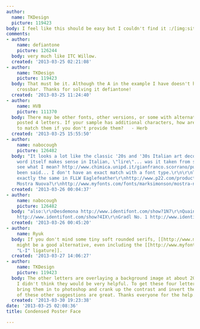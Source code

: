 ```yaml
---
author:
  name: TKDesign
  picture: 119423
body: I feel like this should be easy but I couldn't find it :/[img:sites/default/files/old-images/IMG_1116_6467.jpg]
comments:
- author:
    name: defiantone
    picture: 126244
  body: very much like ITC Willow.
  created: '2013-03-25 02:21:08'
- author:
    name: TKDesign
    picture: 119423
  body: That must be it. Although the A in the example I have doesn't have a double
    crossbar. Thanks for solving it defiantone!
  created: '2013-03-25 11:24:40'
- author:
    name: HVB
    picture: 111370
  body: There may be other fonts, other versions, or some with alternates.  You only
    posted 4 letters. If your sample has additional characters, how are we expected
    to match them if you don't provide them?   - Herb
  created: '2013-03-25 15:55:50'
- author:
    name: nabocough
    picture: 126482
  body: "It looks a lot like the classic '20s and '30s Italian art deco typeface.\r\nThe
    word itself makes sense in Italian, \"lire\"... was it taken from some poster?\r\nYou
    see what I mean? http://www.chimica.unipd.it/gianfranco.scorrano/pubblica/chimica/Il%20manifesto%20nella%20pubblicita.htm\r\nThat
    been said... I don't have an exact match with a font type.\r\n\r\nThe \"E\" is
    exactly the same in FLLW Eaglefeather\r\nhttp://www.p22.com/products/flwfa.html\r\n\r\nAlso
    Mostra Nuova?\r\nhttp://www.myfonts.com/fonts/marksimonson/mostra-nuova\r\n\r\n"
  created: '2013-03-26 00:04:37'
- author:
    name: nabocough
    picture: 126482
  body: "also:\r\nDesdemona http://www.identifont.com/show?1N7\r\nQuaint Gothic SG
    http://www.identifont.com/show?4IX\r\nGradl No. 1 http://www.identifont.com/show?63T"
  created: '2013-03-26 00:45:20'
- author:
    name: Ryuk
  body: If you don't mind some tiny soft rounded serifs, [[http://www.myfonts.com/fonts/typodermic/carouselambra|Carouselambra]]
    might be a good alternative, even including the [[http://www.myfonts.com/fonts/typodermic/carouselambra/regular/glyphs.html#glyphs/557116/441|interlocked
    "L-I" ligature]].
  created: '2013-03-27 14:06:27'
- author:
    name: TKDesign
    picture: 119423
  body: The other letters are overlaying a background image at about 20% opacity.
    I didn't think they would be very helpful. To get these four letters I had to
    bring them in to photoshop and crank up the contrast and invert the layer. All
    of these other suggestions are great. Thanks everyone for the help.
  created: '2013-03-30 19:23:38'
date: '2013-03-25 02:08:36'
title: Condensed Poster Face

---
```

